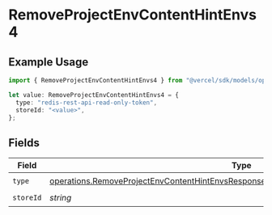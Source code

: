 # RemoveProjectEnvContentHintEnvs4

## Example Usage

```typescript
import { RemoveProjectEnvContentHintEnvs4 } from "@vercel/sdk/models/operations";

let value: RemoveProjectEnvContentHintEnvs4 = {
  type: "redis-rest-api-read-only-token",
  storeId: "<value>",
};
```

## Fields

| Field                                                                                                                                                                                            | Type                                                                                                                                                                                             | Required                                                                                                                                                                                         | Description                                                                                                                                                                                      |
| ------------------------------------------------------------------------------------------------------------------------------------------------------------------------------------------------ | ------------------------------------------------------------------------------------------------------------------------------------------------------------------------------------------------ | ------------------------------------------------------------------------------------------------------------------------------------------------------------------------------------------------ | ------------------------------------------------------------------------------------------------------------------------------------------------------------------------------------------------ |
| `type`                                                                                                                                                                                           | [operations.RemoveProjectEnvContentHintEnvsResponse200ApplicationJSONResponseBody24Type](../../models/operations/removeprojectenvcontenthintenvsresponse200applicationjsonresponsebody24type.md) | :heavy_check_mark:                                                                                                                                                                               | N/A                                                                                                                                                                                              |
| `storeId`                                                                                                                                                                                        | *string*                                                                                                                                                                                         | :heavy_check_mark:                                                                                                                                                                               | N/A                                                                                                                                                                                              |